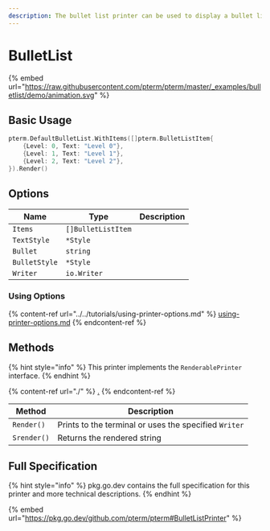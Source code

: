 ```yaml
---
description: The bullet list printer can be used to display a bullet list
---
```


# BulletList

{% embed url="https://raw.githubusercontent.com/pterm/pterm/master/_examples/bulletlist/demo/animation.svg" %}

## Basic Usage

```go
pterm.DefaultBulletList.WithItems([]pterm.BulletListItem{
    {Level: 0, Text: "Level 0"},
    {Level: 1, Text: "Level 1"},
    {Level: 2, Text: "Level 2"},
}).Render()
```

## Options

| Name          | Type               | Description |
| ------------- | ------------------ | ----------- |
| `Items`       | `[]BulletListItem` |             |
| `TextStyle`   | `*Style`           |             |
| `Bullet`      | `string`           |             |
| `BulletStyle` | `*Style`           |             |
| `Writer`      | `io.Writer`        |             |

### Using Options

{% content-ref url="../../tutorials/using-printer-options.md" %}
[using-printer-options.md](../../tutorials/using-printer-options.md)
{% endcontent-ref %}

## Methods

{% hint style="info" %}
This printer implements the `RenderablePrinter` interface.
{% endhint %}

{% content-ref url="./" %}
[.](./)
{% endcontent-ref %}

| Method      | Description                                           |
| ----------- | ----------------------------------------------------- |
| `Render()`  | Prints to the terminal or uses the specified `Writer` |
| `Srender()` | Returns the rendered string                           |

## Full Specification

{% hint style="info" %}
pkg.go.dev contains the full specification for this printer and more technical descriptions.
{% endhint %}

{% embed url="https://pkg.go.dev/github.com/pterm/pterm#BulletListPrinter" %}